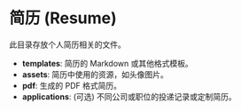 # 简历 (Resume)

此目录存放个人简历相关的文件。

- **templates**: 简历的 Markdown 或其他格式模板。
- **assets**: 简历中使用的资源，如头像图片。
- **pdf**: 生成的 PDF 格式简历。
- **applications**: (可选) 不同公司或职位的投递记录或定制简历。